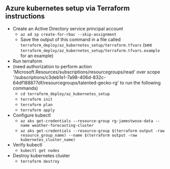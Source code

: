 ## Azure kubernetes setup via Terraform instructions
- Create an Active Directory service principal account
    - `az ad sp create-for-rbac --skip-assignment`
    - Save the output of this command in a file called `terraform_deploy/az_kubernetes_setup/terraform.tfvars` (see `terraform_deploy/az_kubernetes_setup/terraform.tfvars.example` for an example)
- Run terraform
- (need authorization to perform action 'Microsoft.Resources/subscriptions/resourcegroups/read' over scope '/subscriptions/c3deb1e1-7a98-406d-832c-64df188877df/resourcegroups/talented-gecko-rg' to run the following commands)
    - `cd terraform_deploy/az_kubernetes_setup`
    - `terraform init`
    - `terraform plan`
    - `terraform apply`
- Configure kubectl
    - `az aks get-credentials --resource-group rg-jamestwose-data --name weather-forecasting-cluster`
    -  `az aks get-credentials --resource-group $(terraform output -raw resource_group_name) --name $(terraform output -raw kubernetes_cluster_name)`
- Verify kubectl
    - `kubectl get nodes`
- Destroy kubernetes cluster
    - `terraform destroy`